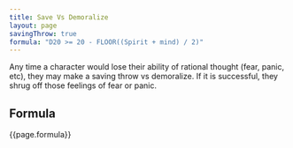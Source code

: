 ```yaml
---
title: Save Vs Demoralize
layout: page
savingThrow: true
formula: "D20 >= 20 - FLOOR((Spirit + mind) / 2)"
---
```

Any time a character would lose their ability of rational thought (fear, panic, etc), they may make a saving throw vs demoralize. If it is successful, they shrug off those feelings of fear or panic.

## Formula
{{page.formula}}
